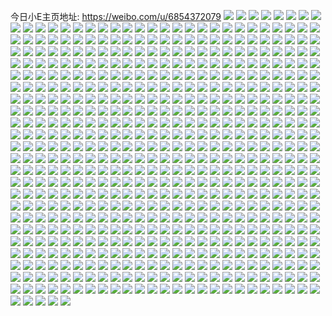 今日小E主页地址: https://weibo.com/u/6854372079 
![](https://wx4.sinaimg.cn/mw2000/007tSfinly1h9h2v9qws2j32dc35snpe.jpg) 
![](https://wx4.sinaimg.cn/mw2000/007tSfinly1h9h2idgh6fj322m2rf7wi.jpg) 
![](https://wx4.sinaimg.cn/mw2000/007tSfinly1h9h2ifux4tj320z2p87wi.jpg) 
![](https://wx4.sinaimg.cn/mw2000/007tSfinly1h9h2iigfrxj31ye2lt4qq.jpg) 
![](https://wx4.sinaimg.cn/mw2000/007tSfinly1h9h2ikk6wrj322n2rhkjl.jpg) 
![](https://wx4.sinaimg.cn/mw2000/007tSfinly1h9h2ja40slj30s411hqev.jpg) 
![](https://wx4.sinaimg.cn/mw2000/007tSfinly1h9h1j1301bj32c02c07wk.jpg) 
![](https://wx4.sinaimg.cn/mw2000/007tSfinly1h9h1j1wttpj30wg1ls174.jpg) 
![](https://wx4.sinaimg.cn/mw2000/007tSfinly1h9h1impqt7j31z81z87wj.jpg) 
![](https://wx4.sinaimg.cn/mw2000/007tSfinly1h9h1j3ez4hj30wh1lsnbx.jpg) 
![](https://wx4.sinaimg.cn/mw2000/007tSfinly1h9h1irbuojj32c02c0kjp.jpg) 
![](https://wx4.sinaimg.cn/mw2000/007tSfinly1h9h1ix6dqyj32c02c0qv9.jpg) 
![](https://wx4.sinaimg.cn/mw2000/007tSfinly1h991ij2utmj31ds0n04qp.jpg) 
![](https://wx4.sinaimg.cn/mw2000/007tSfinly1h98jlq7k6jj32c02c0x6p.jpg) 
![](https://wx4.sinaimg.cn/mw2000/007tSfinly1h98jlohqhmj31ds0n0txh.jpg) 
![](https://wx4.sinaimg.cn/mw2000/007tSfinly1h98dp1p9zjj32c03404qq.jpg) 
![](https://wx4.sinaimg.cn/mw2000/007tSfinly1h98dp3ygdsj32c033z4qq.jpg) 
![](https://wx4.sinaimg.cn/mw2000/007tSfinly1h97u26a52bj316n1kw1kx.jpg) 
![](https://wx4.sinaimg.cn/mw2000/007tSfinly1h97wb4c75qj316n1kw1kx.jpg) 
![](https://wx4.sinaimg.cn/mw2000/007tSfinly1h97lbgb8q2j32c0340kjp.jpg) 
![](https://wx4.sinaimg.cn/mw2000/007tSfinly1h97x7oopjvj32c03407wj.jpg) 
![](https://wx4.sinaimg.cn/mw2000/007tSfinly1h97lclg9u7j31sc2dshdu.jpg) 
![](https://wx4.sinaimg.cn/mw2000/007tSfinly1h97x7qdebmj32852yvnpe.jpg) 
![](https://wx4.sinaimg.cn/mw2000/007tSfinly1h97y6l7skaj30uk5364qr.jpg) 
![](https://wx4.sinaimg.cn/mw2000/007tSfinly1h8ywhwu9aqj32c0340x6r.jpg) 
![](https://wx4.sinaimg.cn/mw2000/007tSfinly1h8ywhrbu44j32c0340x6r.jpg) 
![](https://wx4.sinaimg.cn/mw2000/007tSfinly1h8ywhu639nj32c03401l0.jpg) 
![](https://wx4.sinaimg.cn/mw2000/007tSfinly1h8yxlwr50hj32c0340x6p.jpg) 
![](https://wx4.sinaimg.cn/mw2000/007tSfinly1h8pl9tyik8j316n1kwnl6.jpg) 
![](https://wx4.sinaimg.cn/mw2000/007tSfinly1h8pl9ssk67j316n1kwavu.jpg) 
![](https://wx4.sinaimg.cn/mw2000/007tSfinly1h8pos3xspmj316n1kw1kx.jpg) 
![](https://wx4.sinaimg.cn/mw2000/007tSfinly1h8l0v39irvj32c0bo04r2.jpg) 
![](https://wx4.sinaimg.cn/mw2000/007tSfinly1h8kyqdsd6pj316n1kw4qp.jpg) 
![](https://wx4.sinaimg.cn/mw2000/007tSfinly1h8kyqcpi18j315b1j41kx.jpg) 
![](https://wx4.sinaimg.cn/mw2000/007tSfinly1h8kyqesh2tj316o1kw4qp.jpg) 
![](https://wx4.sinaimg.cn/mw2000/007tSfinly1h8kyqflqamj316n1kwqul.jpg) 
![](https://wx4.sinaimg.cn/mw2000/007tSfinly1h8kyqgh2y5j316o1kwnoa.jpg) 
![](https://wx4.sinaimg.cn/mw2000/007tSfinly1h8kz31s1w5j316n1kw4qp.jpg) 
![](https://wx4.sinaimg.cn/mw2000/007tSfinly1h8kz2li258j316n1kw4qp.jpg) 
![](https://wx4.sinaimg.cn/mw2000/007tSfinly1h8ju0jt8gjj31sb2dq7wi.jpg) 
![](https://wx4.sinaimg.cn/mw2000/007tSfinly1h8jtlsgoftj32c0340hdt.jpg) 
![](https://wx4.sinaimg.cn/mw2000/007tSfinly1h8ju7lbuthj32c0340e81.jpg) 
![](https://wx4.sinaimg.cn/mw2000/007tSfinly1h89f0gtaq3j30u01hc18o.jpg) 
![](https://wx4.sinaimg.cn/mw2000/007tSfingy1h89idjy1iyj31r22c3hdt.jpg) 
![](https://wx4.sinaimg.cn/mw2000/007tSfingy1h89ibr6cmuj31q22auqv5.jpg) 
![](https://wx4.sinaimg.cn/mw2000/007tSfinly1h89gulg4j1j329h32vb2a.jpg) 
![](https://wx4.sinaimg.cn/mw2000/007tSfinly1h83kf9wc3ej32c03404qq.jpg) 
![](https://wx4.sinaimg.cn/mw2000/007tSfinly1h83keztnztj32c0340hdv.jpg) 
![](https://wx4.sinaimg.cn/mw2000/007tSfinly1h83kf676pej32c0340e83.jpg) 
![](https://wx4.sinaimg.cn/mw2000/007tSfinly1h83kf1787hj32c0340e82.jpg) 
![](https://wx4.sinaimg.cn/mw2000/007tSfinly1h83kf1yujzj32c0340u0x.jpg) 
![](https://wx4.sinaimg.cn/mw2000/007tSfinly1h83kf831tuj32c0340e83.jpg) 
![](https://wx4.sinaimg.cn/mw2000/007tSfinly1h83kf48ftgj32c0340e83.jpg) 
![](https://wx4.sinaimg.cn/mw2000/007tSfinly1h83kexgdkij32c03407wj.jpg) 
![](https://wx4.sinaimg.cn/mw2000/007tSfinly1h8bjkghsjqj32c0340b2b.jpg) 
![](https://wx4.sinaimg.cn/mw2000/007tSfinly1h7t5w83ot9j30pm0y5dqz.jpg) 
![](https://wx4.sinaimg.cn/mw2000/007tSfinly1h7t5vmh01qj31sc2dsnpe.jpg) 
![](https://wx4.sinaimg.cn/mw2000/007tSfinly1h7t5vjnn6oj31sb2drkjm.jpg) 
![](https://wx4.sinaimg.cn/mw2000/007tSfinly1h7t5vgar5bj30u013yqbu.jpg) 
![](https://wx4.sinaimg.cn/mw2000/007tSfinly1h7t5vgnt64j30u014013n.jpg) 
![](https://wx4.sinaimg.cn/mw2000/007tSfinly1h7cmu64o3rj32c02c0e82.jpg) 
![](https://wx4.sinaimg.cn/mw2000/007tSfinly1h7cmu8b7xsj32242qtx6p.jpg) 
![](https://wx4.sinaimg.cn/mw2000/007tSfinly1h74zovaun1j31sc2dskjl.jpg) 
![](https://wx4.sinaimg.cn/mw2000/007tSfinly1h74zp64m49j31mf25vqv5.jpg) 
![](https://wx4.sinaimg.cn/mw2000/007tSfinly1h74zp3z2mvj31sb2drk4n.jpg) 
![](https://wx4.sinaimg.cn/mw2000/007tSfinly1h74zowgcabj30k00zktg3.jpg) 
![](https://wx4.sinaimg.cn/mw2000/007tSfinly1h74zpbs2mcj30u01hcdhn.jpg) 
![](https://wx4.sinaimg.cn/mw2000/007tSfinly1h74zon4z1rj30u0140n0f.jpg) 
![](https://wx4.sinaimg.cn/mw2000/007tSfinly1h6sxi3omgfj32c034x7nk.jpg) 
![](https://wx4.sinaimg.cn/mw2000/007tSfinly1h6sx9r35pyj32c02c0qv6.jpg) 
![](https://wx4.sinaimg.cn/mw2000/007tSfinly1h6sx1nt8nvj32c03404qr.jpg) 
![](https://wx4.sinaimg.cn/mw2000/007tSfinly1h6qlv1ghnrj31sb2dr4an.jpg) 
![](https://wx4.sinaimg.cn/mw2000/007tSfinly1h6qmg4ilmoj31sb2draqm.jpg) 
![](https://wx4.sinaimg.cn/mw2000/007tSfinly1h6qlv4e5r1j31sc2dsaoh.jpg) 
![](https://wx4.sinaimg.cn/mw2000/007tSfinly1h6qlv1wrpmj314m1i6tcl.jpg) 
![](https://wx4.sinaimg.cn/mw2000/007tSfinly1h6qlv2aj93j313p1gywkc.jpg) 
![](https://wx4.sinaimg.cn/mw2000/007tSfinly1h6qluxmrzrj31sb2drkjm.jpg) 
![](https://wx4.sinaimg.cn/mw2000/007tSfinly1h6qmj322ttj32c02c0wor.jpg) 
![](https://wx4.sinaimg.cn/mw2000/007tSfinly1h6qm03qdjaj32c02c0kba.jpg) 
![](https://wx4.sinaimg.cn/mw2000/007tSfinly1h6qmj4ui23j32c0340qv9.jpg) 
![](https://wx4.sinaimg.cn/mw2000/007tSfinly1h5b35ee256j30ua1huk2l.jpg) 
![](https://wx4.sinaimg.cn/mw2000/007tSfinly1h5b35fqhqlj31f82kk4qq.jpg) 
![](https://wx4.sinaimg.cn/mw2000/007tSfinly1h5b35er3jlj30u91hr47d.jpg) 
![](https://wx4.sinaimg.cn/mw2000/007tSfinly1h538f5mx9fj30u0320npd.jpg) 
![](https://wx4.sinaimg.cn/mw2000/007tSfinly1h538fq0t42j30u03c0qv5.jpg) 
![](https://wx4.sinaimg.cn/mw2000/007tSfinly1h538pl4yq2j30u03m0qv5.jpg) 
![](https://wx4.sinaimg.cn/mw2000/007tSfinly1h5395o5psxj30wh17b4a2.jpg) 
![](https://wx4.sinaimg.cn/mw2000/007tSfinly1h536j18dy8j31qy2bx4pv.jpg) 
![](https://wx4.sinaimg.cn/mw2000/007tSfinly1h536j29a06j30wh17bna4.jpg) 
![](https://wx4.sinaimg.cn/mw2000/007tSfinly1h537q060xsj32c033yu0x.jpg) 
![](https://wx4.sinaimg.cn/mw2000/007tSfinly1h538uqg0cvj30u00u012m.jpg) 
![](https://wx4.sinaimg.cn/mw2000/007tSfinly1h4v1xrhzh0j32c02c0b2b.jpg) 
![](https://wx4.sinaimg.cn/mw2000/007tSfinly1h4v1xtiz0hj32c02c0e82.jpg) 
![](https://wx4.sinaimg.cn/mw2000/007tSfinly1h4v21jnj53j313a1gf1kx.jpg) 
![](https://wx4.sinaimg.cn/mw2000/007tSfinly1h4v2dvwre3j316n1kw4qp.jpg) 
![](https://wx4.sinaimg.cn/mw2000/007tSfinly1h4v232rcuhj316n1kwb29.jpg) 
![](https://wx4.sinaimg.cn/mw2000/007tSfinly1h4v1xlip7bj30xc334hdt.jpg) 
![](https://wx4.sinaimg.cn/mw2000/007tSfinly1h4v1xo53rsj32c02c01kz.jpg) 
![](https://wx4.sinaimg.cn/mw2000/007tSfinly1h4v1xm70r1j30xc2s04qp.jpg) 
![](https://wx4.sinaimg.cn/mw2000/007tSfinly1h4jh86fo8uj31yt2mfqv7.jpg) 
![](https://wx4.sinaimg.cn/mw2000/007tSfinly1h4jhaekm20j31sb2dqhdt.jpg) 
![](https://wx4.sinaimg.cn/mw2000/007tSfinly1h4jfbkvgqzj32c033z1l0.jpg) 
![](https://wx4.sinaimg.cn/mw2000/007tSfinly1h4jfbhph4kj31nq27mkjl.jpg) 
![](https://wx4.sinaimg.cn/mw2000/007tSfinly1h4jfbm1sedj31n726ve81.jpg) 
![](https://wx4.sinaimg.cn/mw2000/007tSfinly1h4jfbi9hp6j30ty13ydvf.jpg) 
![](https://wx4.sinaimg.cn/mw2000/007tSfinly1h4bhbo8qqgj32902zy7wh.jpg) 
![](https://wx4.sinaimg.cn/mw2000/007tSfinly1h4bhbngb39j32c033yb29.jpg) 
![](https://wx4.sinaimg.cn/mw2000/007tSfinly1h4c58xpqqqj32by33yx6r.jpg) 
![](https://wx4.sinaimg.cn/mw2000/007tSfinly1h4c1clpmw3j30xc2s0b29.jpg) 
![](https://wx4.sinaimg.cn/mw2000/007tSfinly1h4c57neczgj30xc2s0kjl.jpg) 
![](https://wx4.sinaimg.cn/mw2000/007tSfinly1h4bzo4foucj315o2bc7wi.jpg) 
![](https://wx4.sinaimg.cn/mw2000/007tSfinly1h4a8w4te7lj32c02c0x6r.jpg) 
![](https://wx4.sinaimg.cn/mw2000/007tSfinly1h4a8wgfxcsj30uk48sx6q.jpg) 
![](https://wx4.sinaimg.cn/mw2000/007tSfinly1h4a8vrab9tj33402c0b2a.jpg) 
![](https://wx4.sinaimg.cn/mw2000/007tSfingy1h4a8zfrl7jj30uk7n07wk.jpg) 
![](https://wx4.sinaimg.cn/mw2000/007tSfinly1h4a8w12rcyj32c0340qv5.jpg) 
![](https://wx4.sinaimg.cn/mw2000/007tSfinly1h4a8vyfubnj32c03407wl.jpg) 
![](https://wx4.sinaimg.cn/mw2000/007tSfinly1h4a8vsh2fpj31x82kae82.jpg) 
![](https://wx4.sinaimg.cn/mw2000/007tSfinly1h42wln2t1kj319q29ae81.jpg) 
![](https://wx4.sinaimg.cn/mw2000/007tSfinly1h42wr9lvukj313c1xz4qp.jpg) 
![](https://wx4.sinaimg.cn/mw2000/007tSfinly1h426f1cjjzj313g1y37wh.jpg) 
![](https://wx4.sinaimg.cn/mw2000/007tSfinly1h42x1a28uxj30u0140k3a.jpg) 
![](https://wx4.sinaimg.cn/mw2000/007tSfinly1h3o1vocb17j329o29o4qq.jpg) 
![](https://wx4.sinaimg.cn/mw2000/007tSfinly1h3o1vj1knyj32c02c0e82.jpg) 
![](https://wx4.sinaimg.cn/mw2000/007tSfinly1h3o1v0gxsyj31ov295b29.jpg) 
![](https://wx4.sinaimg.cn/mw2000/007tSfinly1h3o1vedfxjj31sc2dsb2a.jpg) 
![](https://wx4.sinaimg.cn/mw2000/007tSfinly1h3o1vpx1hlj31sc2dsnpd.jpg) 
![](https://wx4.sinaimg.cn/mw2000/007tSfinly1h3jpgg4v7yj31pw1pynpd.jpg) 
![](https://wx4.sinaimg.cn/mw2000/007tSfinly1h3jmgbbmspj318k18khc8.jpg) 
![](https://wx4.sinaimg.cn/mw2000/007tSfinly1h3jp75s1jjj30ov0ovq5d.jpg) 
![](https://wx4.sinaimg.cn/mw2000/007tSfinly1h3jpam4zxtj32c02c0000.jpg) 
![](https://wx4.sinaimg.cn/mw2000/007tSfinly1h3es91iqlaj30wi1ls4az.jpg) 
![](https://wx4.sinaimg.cn/mw2000/007tSfinly1h3es8v1zvyj30wi1lsqg6.jpg) 
![](https://wx4.sinaimg.cn/mw2000/007tSfinly1h3es98i36kj30wi1lsamq.jpg) 
![](https://wx4.sinaimg.cn/mw2000/007tSfinly1h3es9gugg1j30wi17cwsr.jpg) 
![](https://wx4.sinaimg.cn/mw2000/007tSfinly1h3dx4sq219j31kw16ox1c.jpg) 
![](https://wx4.sinaimg.cn/mw2000/007tSfinly1h3dx4edadnj31s02dc7wi.jpg) 
![](https://wx4.sinaimg.cn/mw2000/007tSfinly1h3dx3g41qdj316o1kwav0.jpg) 
![](https://wx4.sinaimg.cn/mw2000/007tSfinly1h3dwz0i939j316o1kw1kx.jpg) 
![](https://wx4.sinaimg.cn/mw2000/007tSfinly1h3dx30buffj32c02c0npe.jpg) 
![](https://wx4.sinaimg.cn/mw2000/007tSfinly1h3dx1gojqrj320f2oikjl.jpg) 
![](https://wx4.sinaimg.cn/mw2000/007tSfinly1h3dx1q5khwj31yd2lrhdt.jpg) 
![](https://wx4.sinaimg.cn/mw2000/007tSfinly1h3dx05xhndj31ou295kjm.jpg) 
![](https://wx4.sinaimg.cn/mw2000/007tSfinly1h3dx146qqkj31mt26fx6p.jpg) 
![](https://wx4.sinaimg.cn/mw2000/007tSfinly1h34onc4l8cj31zc1zckjm.jpg) 
![](https://wx4.sinaimg.cn/mw2000/007tSfinly1h34nhqdaoej30uk7n01l0.jpg) 
![](https://wx4.sinaimg.cn/mw2000/007tSfinly1h34nhbrjhpj32c0340b2d.jpg) 
![](https://wx4.sinaimg.cn/mw2000/007tSfinly1h34nhn88emj32c02c0hdv.jpg) 
![](https://wx4.sinaimg.cn/mw2000/007tSfinly1h34nhl2kfhj316o1kway5.jpg) 
![](https://wx4.sinaimg.cn/mw2000/007tSfinly1h34nhf265mj316o1kw7sq.jpg) 
![](https://wx4.sinaimg.cn/mw2000/007tSfinly1h34nhkfdw2j32c02c04qr.jpg) 
![](https://wx4.sinaimg.cn/mw2000/007tSfinly1h34nhi2y5ej320r2p0b2c.jpg) 
![](https://wx4.sinaimg.cn/mw2000/007tSfinly1h34nheizp1j311u1eh1kx.jpg) 
![](https://wx4.sinaimg.cn/mw2000/007tSfinly1h0kxcuclrbj31mq26cqv5.jpg) 
![](https://wx4.sinaimg.cn/mw2000/007tSfinly1h0kxdga09bj31mw26ikjl.jpg) 
![](https://wx4.sinaimg.cn/mw2000/007tSfinly1h0kxee3nkgj31sb2dr7wi.jpg) 
![](https://wx4.sinaimg.cn/mw2000/007tSfinly1h0kkd19modj32c03401l0.jpg) 
![](https://wx4.sinaimg.cn/mw2000/007tSfinly1h0kkf1stduj32c02c0npe.jpg) 
![](https://wx4.sinaimg.cn/mw2000/007tSfinly1h0kx12hd6oj30wi1yc4fm.jpg) 
![](https://wx4.sinaimg.cn/mw2000/007tSfinly1h0kki8ujlfj32c02c0qv6.jpg) 
![](https://wx4.sinaimg.cn/mw2000/007tSfinly1h0anp3f80zj31wv2peqr6.jpg) 
![](https://wx4.sinaimg.cn/mw2000/007tSfinly1h0anp6618rj30wi17c17r.jpg) 
![](https://wx4.sinaimg.cn/mw2000/007tSfinly1h0anoyb91nj30wi17c19x.jpg) 
![](https://wx4.sinaimg.cn/mw2000/007tSfinly1h0anp9jlf3j30wi17c7iu.jpg) 
![](https://wx4.sinaimg.cn/mw2000/007tSfinly1h03tol7sksj32c0340e82.jpg) 
![](https://wx4.sinaimg.cn/mw2000/007tSfinly1h03t93numsj31tj2fgqv5.jpg) 
![](https://wx4.sinaimg.cn/mw2000/007tSfinly1h03swq38k9j32c0340b2b.jpg) 
![](https://wx4.sinaimg.cn/mw2000/007tSfinly1h01ai20ysfj30u00u0qjq.jpg) 
![](https://wx4.sinaimg.cn/mw2000/007tSfinly1h01amm6rgwj30tu0tuqi8.jpg) 
![](https://wx4.sinaimg.cn/mw2000/007tSfinly1h01718r6rvj31iw1ix4qp.jpg) 
![](https://wx4.sinaimg.cn/mw2000/007tSfinly1h018hl5z0hj30s60s6wi5.jpg) 
![](https://wx4.sinaimg.cn/mw2000/007tSfinly1h019wiqav9j31400u0apu.jpg) 
![](https://wx4.sinaimg.cn/mw2000/007tSfinly1h018xtzmihj322o22o1kz.jpg) 
![](https://wx4.sinaimg.cn/mw2000/007tSfinly1h019pousxuj31qh2bbqv5.jpg) 
![](https://wx4.sinaimg.cn/mw2000/007tSfinly1gzuiojxi7ij30u00u0tzi.jpg) 
![](https://wx4.sinaimg.cn/mw2000/007tSfinly1gzui365frjj327u2yg4qu.jpg) 
![](https://wx4.sinaimg.cn/mw2000/007tSfinly1gzogtqjro5j32c02c0x6p.jpg) 
![](https://wx4.sinaimg.cn/mw2000/007tSfinly1gzogtpd9xyj31zf1zfhdt.jpg) 
![](https://wx4.sinaimg.cn/mw2000/007tSfinly1gzogtsj3xsj32c02c0qv7.jpg) 
![](https://wx4.sinaimg.cn/mw2000/007tSfinly1gzogtuhf9tj32c02c0u0z.jpg) 
![](https://wx4.sinaimg.cn/mw2000/007tSfinly1gzogtwgyzqj32c02c0u0z.jpg) 
![](https://wx4.sinaimg.cn/mw2000/007tSfinly1gzogtngbb8j32c02c0qv7.jpg) 
![](https://wx4.sinaimg.cn/mw2000/007tSfinly1gzogtoiawtj32c02c01ky.jpg) 
![](https://wx4.sinaimg.cn/mw2000/007tSfinly1gzogu3gao6j32c02c04qr.jpg) 
![](https://wx4.sinaimg.cn/mw2000/007tSfinly1gzogtyiyowj32c02c04qs.jpg) 
![](https://wx4.sinaimg.cn/mw2000/007tSfinly1gzogu1gki8j32c02c07wj.jpg) 
![](https://wx4.sinaimg.cn/mw2000/007tSfinly1gzn7512qmtj323ucn01l7.jpg) 
![](https://wx4.sinaimg.cn/mw2000/007tSfinly1gzn74wtffdj323ucn07wt.jpg) 
![](https://wx4.sinaimg.cn/mw2000/007tSfinly1gzn75dktnrj32c02c0u0x.jpg) 
![](https://wx4.sinaimg.cn/mw2000/007tSfinly1gzn6vlgy8xj32c02c0hdv.jpg) 
![](https://wx4.sinaimg.cn/mw2000/007tSfinly1gzn6vhvixxj32c02c04qq.jpg) 
![](https://wx4.sinaimg.cn/mw2000/007tSfinly1gzn6vctnh3j31sb2drnpe.jpg) 
![](https://wx4.sinaimg.cn/mw2000/007tSfinly1gzn6vfd2p6j31sb2drkjm.jpg) 
![](https://wx4.sinaimg.cn/mw2000/007tSfinly1gzn6vip1gaj32c02c07wi.jpg) 
![](https://wx4.sinaimg.cn/mw2000/007tSfinly1gzn6vgw8ztj32c02c0e83.jpg) 
![](https://wx4.sinaimg.cn/mw2000/007tSfinly1gzn6vmtcmkj32c02c0e83.jpg) 
![](https://wx4.sinaimg.cn/mw2000/007tSfinly1gzlcjn4di7j30w41l316q.jpg) 
![](https://wx4.sinaimg.cn/mw2000/007tSfinly1gzlcc7ragtj30v41jb49y.jpg) 
![](https://wx4.sinaimg.cn/mw2000/007tSfinly1gzlc8yq72rj30w51l6asm.jpg) 
![](https://wx4.sinaimg.cn/mw2000/007tSfinly1gzlc90m787j30wg1lpk7v.jpg) 
![](https://wx4.sinaimg.cn/mw2000/007tSfinly1gzlcm3f1jxj30rg1crn5b.jpg) 
![](https://wx4.sinaimg.cn/mw2000/007tSfinly1gzlclbmpsij30tq1gutl8.jpg) 
![](https://wx4.sinaimg.cn/mw2000/007tSfinly1gzipu8vvz1j326f2wl7wh.jpg) 
![](https://wx4.sinaimg.cn/mw2000/007tSfinly1gzipsdx2khj31yv2mi4qp.jpg) 
![](https://wx4.sinaimg.cn/mw2000/007tSfinly1gzipseszsxj322v2rue24.jpg) 
![](https://wx4.sinaimg.cn/mw2000/007tSfinly1gzipsfnle1j30wh17bguz.jpg) 
![](https://wx4.sinaimg.cn/mw2000/007tSfinly1gzd8nw0dynj30u00u0jwz.jpg) 
![](https://wx4.sinaimg.cn/mw2000/007tSfinly1gzd8nw8zfkj30u00u0af6.jpg) 
![](https://wx4.sinaimg.cn/mw2000/007tSfinly1gzd8nwrs3kj30u00u0qax.jpg) 
![](https://wx4.sinaimg.cn/mw2000/007tSfinly1gzd8sf658mj30u00u0dnd.jpg) 
![](https://wx4.sinaimg.cn/mw2000/007tSfinly1gzd8nx1hczj30u00u0q9p.jpg) 
![](https://wx4.sinaimg.cn/mw2000/007tSfinly1gzd8nx8xirj30u00u0tds.jpg) 
![](https://wx4.sinaimg.cn/mw2000/007tSfinly1gzd8nxwfyrj30u00u011k.jpg) 
![](https://wx4.sinaimg.cn/mw2000/007tSfinly1gzd8nvqayzj30u00u0qbd.jpg) 
![](https://wx4.sinaimg.cn/mw2000/007tSfinly1gzd8nyb08aj30u00u0gso.jpg) 
![](https://wx4.sinaimg.cn/mw2000/007tSfinly1gz9wad13rkj30u01hc45j.jpg) 
![](https://wx4.sinaimg.cn/mw2000/007tSfinly1gz9ul98oszj30u01hbah0.jpg) 
![](https://wx4.sinaimg.cn/mw2000/007tSfinly1gz9ul8rg53j30u01hcdmv.jpg) 
![](https://wx4.sinaimg.cn/mw2000/007tSfinly1gz9ul9hsy8j30u01hcn3z.jpg) 
![](https://wx4.sinaimg.cn/mw2000/007tSfinly1gz9vqjg2ssj30u00u046u.jpg) 
![](https://wx4.sinaimg.cn/mw2000/007tSfinly1gz9veuhakej30u01o0at1.jpg) 
![](https://wx4.sinaimg.cn/mw2000/007tSfinly1gz9vev2x4hj30u01o0k5y.jpg) 
![](https://wx4.sinaimg.cn/mw2000/007tSfinly1gz9vrwgiyaj30u01o0k35.jpg) 
![](https://wx4.sinaimg.cn/mw2000/007tSfinly1gz9vtqfxyjj30u00u0n4r.jpg) 
![](https://wx4.sinaimg.cn/mw2000/007tSfinly1gz5nospg3zj30u0140n4v.jpg) 
![](https://wx4.sinaimg.cn/mw2000/007tSfinly1gz5brnrvv7j30u0141agc.jpg) 
![](https://wx4.sinaimg.cn/mw2000/007tSfinly1gz5bro0v9lj30u0140jye.jpg) 
![](https://wx4.sinaimg.cn/mw2000/007tSfinly1gz2vlulb3aj30u0140n49.jpg) 
![](https://wx4.sinaimg.cn/mw2000/007tSfinly1gz2vluug4cj30u0140ah8.jpg) 
![](https://wx4.sinaimg.cn/mw2000/007tSfinly1gz2vy5afxij30u00u0gt7.jpg) 
![](https://wx4.sinaimg.cn/mw2000/007tSfinly1gz2vltigdtj30u00u0jyh.jpg) 
![](https://wx4.sinaimg.cn/mw2000/007tSfinly1gz2vubo7v3j30ty140aem.jpg) 
![](https://wx4.sinaimg.cn/mw2000/007tSfinly1gz2vlsi02zj30ng1ycdt6.jpg) 
![](https://wx4.sinaimg.cn/mw2000/007tSfinly1gz2vlst557j30ng1yc13a.jpg) 
![](https://wx4.sinaimg.cn/mw2000/007tSfinly1gz2w02te5rj30u00u0jyt.jpg) 
![](https://wx4.sinaimg.cn/mw2000/007tSfinly1gz2vy02a59j30u01o0wll.jpg) 
![](https://wx4.sinaimg.cn/mw2000/007tSfinly1gyy7sml9jpj32c0340npe.jpg) 
![](https://wx4.sinaimg.cn/mw2000/007tSfinly1gyy82ix48pj32c0340hdu.jpg) 
![](https://wx4.sinaimg.cn/mw2000/007tSfinly1gyy7stvxkqj32c0340x6p.jpg) 
![](https://wx4.sinaimg.cn/mw2000/007tSfinly1gyy7y5rr0uj32aj2amqv6.jpg) 
![](https://wx4.sinaimg.cn/mw2000/007tSfinly1gyy8ip2v5ej32c02c0kjm.jpg) 
![](https://wx4.sinaimg.cn/mw2000/007tSfinly1gyy8hiecw8j322h22hx6p.jpg) 
![](https://wx4.sinaimg.cn/mw2000/007tSfinly1gyxapnnkw0j31j021c4qp.jpg) 
![](https://wx4.sinaimg.cn/mw2000/007tSfinly1gyx9rm4o0sj32c03401ky.jpg) 
![](https://wx4.sinaimg.cn/mw2000/007tSfinly1gyx9rpvc4yj32c0340e83.jpg) 
![](https://wx4.sinaimg.cn/mw2000/007tSfinly1gyx9rsbpv8j32c0340u0x.jpg) 
![](https://wx4.sinaimg.cn/mw2000/007tSfinly1gyvz3666bkj32c0340hdv.jpg) 
![](https://wx4.sinaimg.cn/mw2000/007tSfinly1gyvz347fszj32c033zu0x.jpg) 
![](https://wx4.sinaimg.cn/mw2000/007tSfinly1gyvz37x4a8j32ai31zx6q.jpg) 
![](https://wx4.sinaimg.cn/mw2000/007tSfinly1gyp3f7f2u4j32c02c0kjm.jpg) 
![](https://wx4.sinaimg.cn/mw2000/007tSfinly1gyp4bjyortj32c02c0npe.jpg) 
![](https://wx4.sinaimg.cn/mw2000/007tSfinly1gyp4bf4o1tj32c02c0hdv.jpg) 
![](https://wx4.sinaimg.cn/mw2000/007tSfinly1gyp4bh1vzpj32c02c01kz.jpg) 
![](https://wx4.sinaimg.cn/mw2000/007tSfinly1gyp3yigqoij32c02c0u0y.jpg) 
![](https://wx4.sinaimg.cn/mw2000/007tSfinly1gyp3z4sdprj30u01hc7ru.jpg) 
![](https://wx4.sinaimg.cn/mw2000/007tSfinly1gyp3ygkpzyj31sc2ds4qr.jpg) 
![](https://wx4.sinaimg.cn/mw2000/007tSfinly1gyi7pgsvvej32c0340e84.jpg) 
![](https://wx4.sinaimg.cn/mw2000/007tSfinly1gyi7pe8opbj32c02c0b2b.jpg) 
![](https://wx4.sinaimg.cn/mw2000/007tSfinly1gyf8uha616j32c0340qv8.jpg) 
![](https://wx4.sinaimg.cn/mw2000/007tSfinly1gyf8uiwj1nj32c03407wk.jpg) 
![](https://wx4.sinaimg.cn/mw2000/007tSfinly1gyf8uk6aekj32c02c0kjm.jpg) 
![](https://wx4.sinaimg.cn/mw2000/007tSfinly1gyf8u3tocwj32c02c0x6q.jpg) 
![](https://wx4.sinaimg.cn/mw2000/007tSfinly1gyf8ul7mv4j32c02c0x6q.jpg) 
![](https://wx4.sinaimg.cn/mw2000/007tSfinly1gyf8ufnr4sj32c02c04qv.jpg) 
![](https://wx4.sinaimg.cn/mw2000/007tSfinly1gyf8u9es9lj32c02c0u11.jpg) 
![](https://wx4.sinaimg.cn/mw2000/007tSfinly1gyf8uc884nj32c02c0x6t.jpg) 
![](https://wx4.sinaimg.cn/mw2000/007tSfinly1gyf8u6rv6xj32c02c0u12.jpg) 
![](https://wx4.sinaimg.cn/mw2000/007tSfinly1gybpay78jlj30u00u0n21.jpg) 
![](https://wx4.sinaimg.cn/mw2000/007tSfinly1gybpayjud3j30u00u0ag5.jpg) 
![](https://wx4.sinaimg.cn/mw2000/007tSfinly1gybpayueq0j30u00u0dmp.jpg) 
![](https://wx4.sinaimg.cn/mw2000/007tSfinly1gybpazaiqmj30u00u00z5.jpg) 
![](https://wx4.sinaimg.cn/mw2000/007tSfinly1gybpazoblhj30u00u015f.jpg) 
![](https://wx4.sinaimg.cn/mw2000/007tSfinly1gybpazz2pmj30u00u0wjj.jpg) 
![](https://wx4.sinaimg.cn/mw2000/007tSfinly1gybpjl84alj30u00u046z.jpg) 
![](https://wx4.sinaimg.cn/mw2000/007tSfinly1gybpl878cmj30to0todn8.jpg) 
![](https://wx4.sinaimg.cn/mw2000/007tSfinly1gybpjlpsvgj30u00u045a.jpg) 
![](https://wx4.sinaimg.cn/mw2000/007tSfinly1gy8lrfgnqgj32c02c01kz.jpg) 
![](https://wx4.sinaimg.cn/mw2000/007tSfinly1gy8lrkcrq0j31vc1vcnpd.jpg) 
![](https://wx4.sinaimg.cn/mw2000/007tSfinly1gy8lrjpoj6j30u00u0wpm.jpg) 
![](https://wx4.sinaimg.cn/mw2000/007tSfinly1gy8lrvdef3j32c02c0b2b.jpg) 
![](https://wx4.sinaimg.cn/mw2000/007tSfinly1gy8lrwp7k2j32c02c07wj.jpg) 
![](https://wx4.sinaimg.cn/mw2000/007tSfinly1gy8lrebw6vj32c02c0kjm.jpg) 
![](https://wx4.sinaimg.cn/mw2000/007tSfinly1gy8lrc7dgxj32c02c0u0y.jpg) 
![](https://wx4.sinaimg.cn/mw2000/007tSfinly1gy8lrd67h7j32c02c0kjm.jpg) 
![](https://wx4.sinaimg.cn/mw2000/007tSfinly1gy8lriucg7j31sb2drx6q.jpg) 
![](https://wx4.sinaimg.cn/mw2000/007tSfinly1gxqg8r1vf5j30uk7n04qr.jpg) 
![](https://wx4.sinaimg.cn/mw2000/007tSfinly1gxqfhvbphbj32c02c0hdv.jpg) 
![](https://wx4.sinaimg.cn/mw2000/007tSfinly1gxqg8tfldvj30xc2s0kjl.jpg) 
![](https://wx4.sinaimg.cn/mw2000/007tSfinly1gxqfi21gawj32c0340u0x.jpg) 
![](https://wx4.sinaimg.cn/mw2000/007tSfinly1gxqfi0ixuqj32c03401ky.jpg) 
![](https://wx4.sinaimg.cn/mw2000/007tSfinly1gxqfi3hijfj32c03404qq.jpg) 
![](https://wx4.sinaimg.cn/mw2000/007tSfinly1gxqfhoqbgbj325z25zu0y.jpg) 
![](https://wx4.sinaimg.cn/mw2000/007tSfinly1gxqfhx5e7sj32c02c01kz.jpg) 
![](https://wx4.sinaimg.cn/mw2000/007tSfinly1gxqgg3unarj32xu27dkjl.jpg) 
![](https://wx4.sinaimg.cn/mw2000/007tSfinly1gxo5m20znhj30u00u0q8k.jpg) 
![](https://wx4.sinaimg.cn/mw2000/007tSfinly1gxo5lt8khoj30u0140tez.jpg) 
![](https://wx4.sinaimg.cn/mw2000/007tSfinly1gxombgum8fj30u0140afb.jpg) 
![](https://wx4.sinaimg.cn/mw2000/007tSfinly1gxo5lw6fprj30u0140q9r.jpg) 
![](https://wx4.sinaimg.cn/mw2000/007tSfinly1gxomflb43kj30u0140n5f.jpg) 
![](https://wx4.sinaimg.cn/mw2000/007tSfinly1gxo5m0mzw0j30u0140tde.jpg) 
![](https://wx4.sinaimg.cn/mw2000/007tSfinly1gxombjbenjj30u0140jwc.jpg) 
![](https://wx4.sinaimg.cn/mw2000/007tSfinly1gxombi3xaij30u0140wjy.jpg) 
![](https://wx4.sinaimg.cn/mw2000/007tSfinly1gxo5s9bpd3j30v00u0th5.jpg) 
![](https://wx4.sinaimg.cn/mw2000/007tSfinly1gx2p241yypj30u00u0qd1.jpg) 
![](https://wx4.sinaimg.cn/mw2000/007tSfinly1gx2p22sujyj30u00u0130.jpg) 
![](https://wx4.sinaimg.cn/mw2000/007tSfinly1gx2p254wn2j30u014079c.jpg) 
![](https://wx4.sinaimg.cn/mw2000/007tSfinly1gx2p26pudnj30u0140n1e.jpg) 
![](https://wx4.sinaimg.cn/mw2000/007tSfinly1gx2p25k35cj30u0140q7y.jpg) 
![](https://wx4.sinaimg.cn/mw2000/007tSfinly1gx2p268zg8j30u00u0aho.jpg) 
![](https://wx4.sinaimg.cn/mw2000/007tSfinly1gx2oncy3ktj30u0140ahi.jpg) 
![](https://wx4.sinaimg.cn/mw2000/007tSfinly1gx2p96kbloj30u014041t.jpg) 
![](https://wx4.sinaimg.cn/mw2000/007tSfinly1gx2ondcwpcj30u00u0wlg.jpg) 
![](https://wx4.sinaimg.cn/mw2000/007tSfinly1gx2p9787toj30u0140jyk.jpg) 
![](https://wx4.sinaimg.cn/mw2000/007tSfinly1gx260kbkrtj30u0140gra.jpg) 
![](https://wx4.sinaimg.cn/mw2000/007tSfinly1gwcnwwxamwj30u0140qgm.jpg) 
![](https://wx4.sinaimg.cn/mw2000/007tSfinly1gwcnwumcccj31400u0tjk.jpg) 
![](https://wx4.sinaimg.cn/mw2000/007tSfinly1gwcnwvb3klj30u0140qe8.jpg) 
![](https://wx4.sinaimg.cn/mw2000/007tSfinly1gwcnwvsx6uj30u0140drx.jpg) 
![](https://wx4.sinaimg.cn/mw2000/007tSfinly1gwcnwu67b4j30u0140n8w.jpg) 
![](https://wx4.sinaimg.cn/mw2000/007tSfinly1gwcnwwe5euj30u0140dqb.jpg) 
![](https://wx4.sinaimg.cn/mw2000/007tSfinly1gvhd50bot2j60u00u0ah602.jpg) 
![](https://wx4.sinaimg.cn/mw2000/007tSfinly1gvhde6slptj60u00u044l02.jpg) 
![](https://wx4.sinaimg.cn/mw2000/007tSfinly1gvhcprknojj60u014043d02.jpg) 
![](https://wx4.sinaimg.cn/mw2000/007tSfinly1gvhd0uf21sj60u0140n3s02.jpg) 
![](https://wx4.sinaimg.cn/mw2000/007tSfinly1gvhcpsceaij60u0140n4502.jpg) 
![](https://wx4.sinaimg.cn/mw2000/007tSfinly1gvhd7xolh4j60u00u00z702.jpg) 
![](https://wx4.sinaimg.cn/mw2000/007tSfinly1gvhcpqs2xlj60u00u0jxo02.jpg) 
![](https://wx4.sinaimg.cn/mw2000/007tSfinly1gvhd2z85ckj60u00u0td602.jpg) 
![](https://wx4.sinaimg.cn/mw2000/007tSfinly1gvhcpstyi2j60u01407bs02.jpg) 
![](https://wx4.sinaimg.cn/mw2000/007tSfinly1gvhcppdmyjj60u00u0ado02.jpg) 
![](https://wx4.sinaimg.cn/mw2000/007tSfinly1gv923iwwnyj60u00u07e002.jpg) 
![](https://wx4.sinaimg.cn/mw2000/007tSfinly1gv91ubu0ctj60u00u047t02.jpg) 
![](https://wx4.sinaimg.cn/mw2000/007tSfinly1gv91ucri5zj60u00u04cn02.jpg) 
![](https://wx4.sinaimg.cn/mw2000/007tSfinly1gv9dv2ws7wj60u00u0wm702.jpg) 
![](https://wx4.sinaimg.cn/mw2000/007tSfinly1gv923hzq2jj60u00u0n5i02.jpg) 
![](https://wx4.sinaimg.cn/mw2000/007tSfinly1gv91um5hcfj60u00u0n4d02.jpg) 
![](https://wx4.sinaimg.cn/mw2000/007tSfinly1gv91ulj0hej60u00u0dqf02.jpg) 
![](https://wx4.sinaimg.cn/mw2000/007tSfinly1gv91ug2w4dj60u00u0wjs02.jpg) 
![](https://wx4.sinaimg.cn/mw2000/007tSfinly1gv923g188yj60u00u0qcu02.jpg) 
![](https://wx4.sinaimg.cn/mw2000/007tSfinly1gv923ds6uqj60u00u048t02.jpg) 
![](https://wx4.sinaimg.cn/mw2000/007tSfinly1gv5lyj1255j61lh24nts502.jpg) 
![](https://wx4.sinaimg.cn/mw2000/007tSfinly1gv5j1f9kfkj62c02c0qv602.jpg) 
![](https://wx4.sinaimg.cn/mw2000/007tSfinly1gv5jm0llw7j61r03401ky02.jpg) 
![](https://wx4.sinaimg.cn/mw2000/007tSfinly1gv5jhp2rhbj627b27bx6p02.jpg) 
![](https://wx4.sinaimg.cn/mw2000/007tSfinly1gv5k8mg0khj61lr24zx1h02.jpg) 
![](https://wx4.sinaimg.cn/mw2000/007tSfinly1gv5kawyrh9j61hs1zptuc02.jpg) 
![](https://wx4.sinaimg.cn/mw2000/007tSfinly1gv5jdhx9i9j62c02c0b2c02.jpg) 
![](https://wx4.sinaimg.cn/mw2000/007tSfinly1gv5jvdjos9j62c02c0qv702.jpg) 
![](https://wx4.sinaimg.cn/mw2000/007tSfinly1gv5k1uwdsmj62c02c0hdu02.jpg) 
![](https://wx4.sinaimg.cn/mw2000/007tSfinly1gv46l559y3j61ta2f2qv502.jpg) 
![](https://wx4.sinaimg.cn/mw2000/007tSfinly1gv3hjliehcj61ul2gqb2a02.jpg) 
![](https://wx4.sinaimg.cn/mw2000/007tSfinly1gv3hjmv3o2j62632zrx6p02.jpg) 
![](https://wx4.sinaimg.cn/mw2000/007tSfinly1gv3hjqvzt4j627x2yle8102.jpg) 
![](https://wx4.sinaimg.cn/mw2000/007tSfinly1gv3hjo1oqij61rh2cme8102.jpg) 
![](https://wx4.sinaimg.cn/mw2000/007tSfinly1gv3hjj5j5lj62172plx6p02.jpg) 
![](https://wx4.sinaimg.cn/mw2000/007tSfinly1gv3hjxfkhlj62c0340kjl02.jpg) 
![](https://wx4.sinaimg.cn/mw2000/007tSfinly1gv3hjw1gs6j62c0340qv502.jpg) 
![](https://wx4.sinaimg.cn/mw2000/007tSfinly1gv3hjuaajzj62c02c0tvb02.jpg) 
![](https://wx4.sinaimg.cn/mw2000/007tSfinly1gv26zs45o1j61bk1bkkek02.jpg) 
![](https://wx4.sinaimg.cn/mw2000/007tSfinly1gv24vt6w5gj62c02c0npf02.jpg) 
![](https://wx4.sinaimg.cn/mw2000/007tSfinly1gv252h2ewcj62c07001l302.jpg) 
![](https://wx4.sinaimg.cn/mw2000/007tSfinly1gv24vexvbaj62c04o0x6t02.jpg) 
![](https://wx4.sinaimg.cn/mw2000/007tSfinly1gv2744wbhoj61ze2n4qv602.jpg) 
![](https://wx4.sinaimg.cn/mw2000/007tSfinly1gv27467wr1j60tu0tutna02.jpg) 
![](https://wx4.sinaimg.cn/mw2000/007tSfinly1gv272n3oosj60u01o0qpv02.jpg) 
![](https://wx4.sinaimg.cn/mw2000/007tSfinly1gv24uuy8xej62432teb2a02.jpg) 
![](https://wx4.sinaimg.cn/mw2000/007tSfinly1gv26zu43xmj61sc1scnpd02.jpg) 
![](https://wx4.sinaimg.cn/mw2000/007tSfinly1gv24v3c5zdj62242qs4qq02.jpg) 
![](https://wx4.sinaimg.cn/mw2000/007tSfinly1gv0m463hlaj62c02c0hdu02.jpg) 
![](https://wx4.sinaimg.cn/mw2000/007tSfinly1gv0m489wcqj62c02c0u0y02.jpg) 
![](https://wx4.sinaimg.cn/mw2000/007tSfinly1gv0m4asvzhj62c02c07wj02.jpg) 
![](https://wx4.sinaimg.cn/mw2000/007tSfinly1gv0m4h720zj62c02c01kz02.jpg) 
![](https://wx4.sinaimg.cn/mw2000/007tSfinly1gunih94gukj31sc2ds1ky.jpg) 
![](https://wx4.sinaimg.cn/mw2000/007tSfinly1guni84ggyzj61yi1yihdt02.jpg) 
![](https://wx4.sinaimg.cn/mw2000/007tSfinly1gunih8401ej61sc2ds1ky02.jpg) 
![](https://wx4.sinaimg.cn/mw2000/007tSfinly1gunih4zrelj61sc2dsu0x02.jpg) 
![](https://wx4.sinaimg.cn/mw2000/007tSfinly1gunik4xgguj61sc2dsqv502.jpg) 
![](https://wx4.sinaimg.cn/mw2000/007tSfinly1guniha706rj61sc2dsu0x02.jpg) 
![](https://wx4.sinaimg.cn/mw2000/007tSfinly1gunih75br8j31sc2ds1ky.jpg) 
![](https://wx4.sinaimg.cn/mw2000/007tSfinly1guni8nyxesj31hi1zanpd.jpg) 
![](https://wx4.sinaimg.cn/mw2000/007tSfinly1gunih689yzj61sc2ds1ky02.jpg) 
![](https://wx4.sinaimg.cn/mw2000/007tSfinly1guni83k4e3j62c02c07wk02.jpg) 
![](https://wx4.sinaimg.cn/mw2000/007tSfinly1guni81e79yj62c02c0u0y02.jpg) 
![](https://wx4.sinaimg.cn/mw2000/007tSfinly1guni89wzo9j61vr2ieu0x02.jpg) 
![](https://wx4.sinaimg.cn/mw2000/007tSfinly1gujxpsxzppj30u05u04qp.jpg) 
![](https://wx4.sinaimg.cn/mw2000/007tSfinly1gujt2qsbhhj60u0140n5102.jpg) 
![](https://wx4.sinaimg.cn/mw2000/007tSfinly1gujsyxrzcfj60u013zq9202.jpg) 
![](https://wx4.sinaimg.cn/mw2000/007tSfinly1gujsyy52l2j60u013zdlo02.jpg) 
![](https://wx4.sinaimg.cn/mw2000/007tSfinly1gujrom59xkj60u0140wlz02.jpg) 
![](https://wx4.sinaimg.cn/mw2000/007tSfinly1gujromk6obj60u014v7a902.jpg) 
![](https://wx4.sinaimg.cn/mw2000/007tSfinly1gujrok6kv4j60u013zn4s02.jpg) 
![](https://wx4.sinaimg.cn/mw2000/007tSfinly1gujrx85kwkj60u00u042z02.jpg) 
![](https://wx4.sinaimg.cn/mw2000/007tSfinly1gujrx8jghgj60u00u0agy02.jpg) 
![](https://wx4.sinaimg.cn/mw2000/007tSfinly1gubutjcjkyj623p2sy1kz02.jpg) 
![](https://wx4.sinaimg.cn/mw2000/007tSfinly1gubutg924oj328z2zzx6p.jpg) 
![](https://wx4.sinaimg.cn/mw2000/007tSfinly1gubutkpk2uj61wo2ji4qq02.jpg) 
![](https://wx4.sinaimg.cn/mw2000/007tSfinly1gubutaebg8j624e2tvnpd02.jpg) 
![](https://wx4.sinaimg.cn/mw2000/007tSfinly1gubv9azkhxj60n014v12n02.jpg) 
![](https://wx4.sinaimg.cn/mw2000/007tSfinly1gubut7c15uj62c0340hdu02.jpg) 
![](https://wx4.sinaimg.cn/mw2000/007tSfinly1gubut33h24j62c02c0x6p02.jpg) 
![](https://wx4.sinaimg.cn/mw2000/007tSfinly1gubuuvdj89j60mi0migrz02.jpg) 
![](https://wx4.sinaimg.cn/mw2000/007tSfinly1gts6qd4epjj32c02c07wj.jpg) 
![](https://wx4.sinaimg.cn/mw2000/007tSfinly1gts6k95lpej32c02c0qv6.jpg) 
![](https://wx4.sinaimg.cn/mw2000/007tSfinly1gts6njwkzpj315o2bcnpd.jpg) 
![](https://wx4.sinaimg.cn/mw2000/007tSfinly1gts6kib208j32c02c07wi.jpg) 
![](https://wx4.sinaimg.cn/mw2000/007tSfinly1gts6k76k0zj32c02c0kjn.jpg) 
![](https://wx4.sinaimg.cn/mw2000/007tSfinly1gts6kcf93bj32c02c04qs.jpg) 
![](https://wx4.sinaimg.cn/mw2000/007tSfinly1gts6kekh4kj32c02c0x6q.jpg) 
![](https://wx4.sinaimg.cn/mw2000/007tSfinly1gts6kmzw6mj32c02c07wj.jpg) 
![](https://wx4.sinaimg.cn/mw2000/007tSfinly1gts6kkh1yuj32c02c0x6s.jpg) 
![](https://wx4.sinaimg.cn/mw2000/007tSfinly1gtg587so38j31sc2dsnpd.jpg) 
![](https://wx4.sinaimg.cn/mw2000/007tSfinly1gtg586drdsj31cm1sttwo.jpg) 
![](https://wx4.sinaimg.cn/mw2000/007tSfinly1gtg584uncqj31ip20xhdt.jpg) 
![](https://wx4.sinaimg.cn/mw2000/007tSfinly1gtg589133cj31g21xd7wa.jpg) 
![](https://wx4.sinaimg.cn/mw2000/007tSfinly1gtedhg85rqj31rq1rq7wi.jpg) 
![](https://wx4.sinaimg.cn/mw2000/007tSfinly1gte4sabovuj31sb2dr7wi.jpg) 
![](https://wx4.sinaimg.cn/mw2000/007tSfinly1gte4tevoezj31nv27tqv5.jpg) 
![](https://wx4.sinaimg.cn/mw2000/007tSfinly1gtbhrqcoymj31yp1ypu0x.jpg) 
![](https://wx4.sinaimg.cn/mw2000/007tSfinly1gtbhrrwz4vj320z20znpe.jpg) 
![](https://wx4.sinaimg.cn/mw2000/007tSfinly1gtbhrooldqj32c02c04qs.jpg) 
![](https://wx4.sinaimg.cn/mw2000/007tSfinly1gtbhr7o9t0j333z2c0x6r.jpg) 
![](https://wx4.sinaimg.cn/mw2000/007tSfinly1gtbhr4beq4j32c02c0x6r.jpg) 
![](https://wx4.sinaimg.cn/mw2000/007tSfinly1gtbhr9pbooj32c02c0x6q.jpg) 
![](https://wx4.sinaimg.cn/mw2000/007tSfinly1gtam5pf57uj31x82kbe81.jpg) 
![](https://wx4.sinaimg.cn/mw2000/007tSfinly1gtalwuwlv8j31en1vj7wh.jpg) 
![](https://wx4.sinaimg.cn/mw2000/007tSfinly1gtalby124vj32c02c0u0y.jpg) 
![](https://wx4.sinaimg.cn/mw2000/007tSfinly1gtal6907m4j31r42c6e81.jpg) 
![](https://wx4.sinaimg.cn/mw2000/007tSfinly1gtakfip9frj33402c0x6q.jpg) 
![](https://wx4.sinaimg.cn/mw2000/007tSfinly1gtak0anjlsj31z62mukjl.jpg) 
![](https://wx4.sinaimg.cn/mw2000/007tSfinly1gtak9diopnj32c04o0hdw.jpg) 
![](https://wx4.sinaimg.cn/mw2000/007tSfinly1gtak0qa90rj3243243b2a.jpg) 
![](https://wx4.sinaimg.cn/mw2000/007tSfinly1gtakafuvf6j326r26r1kz.jpg) 
![](https://wx4.sinaimg.cn/mw2000/007tSfinly1gt85ndbix8j32c02c0x6r.jpg) 
![](https://wx4.sinaimg.cn/mw2000/007tSfinly1gt85n46xb9j32c02c04qs.jpg) 
![](https://wx4.sinaimg.cn/mw2000/007tSfinly1gt85nj6a65j32c02c04qs.jpg) 
![](https://wx4.sinaimg.cn/mw2000/007tSfinly1gt85npq6z3j33402c0kjo.jpg) 
![](https://wx4.sinaimg.cn/mw2000/007tSfinly1gt512rwwhdj32o82o8hdv.jpg) 
![](https://wx4.sinaimg.cn/mw2000/007tSfinly1gt512u59muj32o82o8e83.jpg) 
![](https://wx4.sinaimg.cn/mw2000/007tSfinly1gt512wa1e2j32ds1scqv6.jpg) 
![](https://wx4.sinaimg.cn/mw2000/007tSfinly1gt512plsh0j328q28qqv7.jpg) 
![](https://wx4.sinaimg.cn/mw2000/007tSfinly1gt397kvownj324k24khdu.jpg) 
![](https://wx4.sinaimg.cn/mw2000/007tSfinly1gt397chxswj326o2wwu0z.jpg) 
![](https://wx4.sinaimg.cn/mw2000/007tSfinly1gt397hylyij33402c0e85.jpg) 
![](https://wx4.sinaimg.cn/mw2000/007tSfinly1gswmkre42vj32c09c01l2.jpg) 
![](https://wx4.sinaimg.cn/mw2000/007tSfinly1gsuar6i0y1j31po2a84qp.jpg) 
![](https://wx4.sinaimg.cn/mw2000/007tSfinly1gsuar8fy0dj32c02c01ky.jpg) 
![](https://wx4.sinaimg.cn/mw2000/007tSfinly1gsuar9kqvaj31q01q0x6p.jpg) 
![](https://wx4.sinaimg.cn/mw2000/007tSfinly1gsucudcj51j32bw2bwu0x.jpg) 
![](https://wx4.sinaimg.cn/mw2000/007tSfinly1gsuar31sxvj31qh2bae81.jpg) 
![](https://wx4.sinaimg.cn/mw2000/007tSfinly1gsuar5i2ntj32b92bgb2a.jpg) 
![](https://wx4.sinaimg.cn/mw2000/007tSfinly1gst5cb98m8j31sc2dshdu.jpg) 
![](https://wx4.sinaimg.cn/mw2000/007tSfinly1gst5c9h7coj31sc2dsnpe.jpg) 
![](https://wx4.sinaimg.cn/mw2000/007tSfinly1gst5cdlrdyj32c02c0kjl.jpg) 
![](https://wx4.sinaimg.cn/mw2000/007tSfinly1gst5eb0prwj30tu0tu7d3.jpg) 
![](https://wx4.sinaimg.cn/mw2000/007tSfinly1gsqz1rmqyqj31w82izkjl.jpg) 
![](https://wx4.sinaimg.cn/mw2000/007tSfinly1gsqqjq9ltmj326h2wn7wi.jpg) 
![](https://wx4.sinaimg.cn/mw2000/007tSfinly1gsqp117a0bj32c02c04qr.jpg) 
![](https://wx4.sinaimg.cn/mw2000/007tSfinly1gsnqopszj3j31y62lke82.jpg) 
![](https://wx4.sinaimg.cn/mw2000/007tSfinly1gsnqoo9avjj32c0340qv6.jpg) 
![](https://wx4.sinaimg.cn/mw2000/007tSfinly1gsnqote82oj32c0340qv6.jpg) 
![](https://wx4.sinaimg.cn/mw2000/007tSfinly1gsnqor9433j31zy2nx1kz.jpg) 
![](https://wx4.sinaimg.cn/mw2000/007tSfinly1gsct2adtgzj32c02c0e86.jpg) 
![](https://wx4.sinaimg.cn/mw2000/007tSfinly1gsct2ksfjaj324y24yhdx.jpg) 
![](https://wx4.sinaimg.cn/mw2000/007tSfinly1gsct5mayv8j30u00u0twi.jpg) 
![](https://wx4.sinaimg.cn/mw2000/007tSfinly1grur7ag4vaj314v0mz1kx.jpg) 
![](https://wx4.sinaimg.cn/mw2000/007tSfinly1grur5xedtlj31ds0n0u0x.jpg) 
![](https://wx4.sinaimg.cn/mw2000/007tSfinly1grur60cj0gj31ds0n0npd.jpg) 
![](https://wx4.sinaimg.cn/mw2000/007tSfinly1grur611ja3j30h80mzgmt.jpg) 
![](https://wx4.sinaimg.cn/mw2000/007tSfinly1grp1hajyk2j326m2wt4qx.jpg) 
![](https://wx4.sinaimg.cn/mw2000/007tSfinly1grp1h00v63j32bb3337wp.jpg) 
![](https://wx4.sinaimg.cn/mw2000/007tSfinly1grp1hkv9opj32c0340b2k.jpg) 
![](https://wx4.sinaimg.cn/mw2000/007tSfinly1grp1hrlw32j325w2vve88.jpg) 
![](https://wx4.sinaimg.cn/mw2000/007tSfinly1grp1h4ysmkj32c0340b2i.jpg) 
![](https://wx4.sinaimg.cn/mw2000/007tSfinly1grp1g5dzecj32c03404qx.jpg) 
![](https://wx4.sinaimg.cn/mw2000/007tSfinly1gr1u4lfbqjj31sc1scu0z.jpg) 
![](https://wx4.sinaimg.cn/mw2000/007tSfinly1gr1t65r9bwj31sc1sc1l0.jpg) 
![](https://wx4.sinaimg.cn/mw2000/007tSfinly1gr1t67sg7fj31sc1scx6r.jpg) 
![](https://wx4.sinaimg.cn/mw2000/007tSfinly1gr1t6a3va5j31sc1sc1kx.jpg) 
![](https://wx4.sinaimg.cn/mw2000/007tSfinly1gqw23b1vhjj30u00tywvl.jpg) 
![](https://wx4.sinaimg.cn/mw2000/007tSfinly1gqw234ff41j30u00u0x2c.jpg) 
![](https://wx4.sinaimg.cn/mw2000/007tSfinly1gqvyx41g4rj31ds0n0kjn.jpg) 
![](https://wx4.sinaimg.cn/mw2000/007tSfinly1gqw28mkm3oj30ny0nyn7x.jpg) 
![](https://wx4.sinaimg.cn/mw2000/007tSfinly1gqw2dqoy4zj32bb333e82.jpg) 
![](https://wx4.sinaimg.cn/mw2000/007tSfinly1gqw4ql52xuj31sc2dskjm.jpg) 
![](https://wx4.sinaimg.cn/mw2000/007tSfinly1gqw28m2pkzj30w616w1kx.jpg) 
![](https://wx4.sinaimg.cn/mw2000/007tSfinly1gqvysaczwlj32bg32y7wi.jpg) 
![](https://wx4.sinaimg.cn/mw2000/007tSfinly1gqvyscedqlj31sc2ds7wi.jpg) 
![](https://wx4.sinaimg.cn/mw2000/007tSfinly1gqsho5560fj33402c0npi.jpg) 
![](https://wx4.sinaimg.cn/mw2000/007tSfinly1gqshnpbbahj31rp2cxb29.jpg) 
![](https://wx4.sinaimg.cn/mw2000/007tSfinly1gqshoal2byj32m01yix6p.jpg) 
![](https://wx4.sinaimg.cn/mw2000/007tSfinly1gqpc8hplwtj32c0340npk.jpg) 
![](https://wx4.sinaimg.cn/mw2000/007tSfinly1gqpc8qzvilj32c0340u12.jpg) 
![](https://wx4.sinaimg.cn/mw2000/007tSfinly1gqpc8nibn3j32c0340he0.jpg) 
![](https://wx4.sinaimg.cn/mw2000/007tSfinly1gqpcg43bjnj31sc2ds7wi.jpg) 
![](https://wx4.sinaimg.cn/mw2000/007tSfinly1gqpcgruz0kj32c02c0u0o.jpg) 
![](https://wx4.sinaimg.cn/mw2000/007tSfinly1gqpcn01sjtj32132pe1kx.jpg) 
![](https://wx4.sinaimg.cn/mw2000/007tSfinly1gqeei7nbquj30sg0sgwkz.jpg) 
![](https://wx4.sinaimg.cn/mw2000/007tSfinly1gqeei6q8kdj30sg0sg0y9.jpg) 
![](https://wx4.sinaimg.cn/mw2000/007tSfinly1gqeei78kr8j30sg0sg0yd.jpg) 
![](https://wx4.sinaimg.cn/mw2000/007tSfinly1gptkkmctkqj32c0700e84.jpg) 
![](https://wx4.sinaimg.cn/mw2000/007tSfinly1gptkkb9w7vj32c0700kjn.jpg) 
![](https://wx4.sinaimg.cn/mw2000/007tSfinly1gptkkdr9yrj30n01x0neo.jpg) 
![](https://wx4.sinaimg.cn/mw2000/007tSfinly1gptkppb3wdj32c02c0qv5.jpg) 
![](https://wx4.sinaimg.cn/mw2000/007tSfinly1gppdtrvg58j31sc2dskjo.jpg) 
![](https://wx4.sinaimg.cn/mw2000/007tSfinly1gppdtnz3ttj31sc2dshdw.jpg) 
![](https://wx4.sinaimg.cn/mw2000/007tSfinly1gppdtv0vtrj31sc2dsqv8.jpg) 
![](https://wx4.sinaimg.cn/mw2000/007tSfinly1gpfxloivlfj32c0340u15.jpg) 
![](https://wx4.sinaimg.cn/mw2000/007tSfinly1gpfxlc5mxlj32c0340he0.jpg) 
![](https://wx4.sinaimg.cn/mw2000/007tSfinly1gpfxljsak2j32c0340he5.jpg) 
![](https://wx4.sinaimg.cn/mw2000/007tSfinly1gpfxkvjjlhj32c0340e89.jpg) 
![](https://wx4.sinaimg.cn/mw2000/007tSfinly1gpf23wbxanj32c03407wi.jpg) 
![](https://wx4.sinaimg.cn/mw2000/007tSfinly1gpf241l66uj32c0340e82.jpg) 
![](https://wx4.sinaimg.cn/mw2000/007tSfinly1gpf23ttnmij32342s61ky.jpg) 
![](https://wx4.sinaimg.cn/mw2000/007tSfinly1gpf24dpjrej326m2wu1kx.jpg) 
![](https://wx4.sinaimg.cn/mw2000/007tSfinly1gp826smwdrj31c92dsb2c.jpg) 
![](https://wx4.sinaimg.cn/mw2000/007tSfinly1gp826ud8gbj32c02c0ncj.jpg) 
![](https://wx4.sinaimg.cn/mw2000/007tSfinly1gb6fj7pm0lj33402c0e83.jpg) 
![](https://wx4.sinaimg.cn/mw2000/007tSfinly1gb6fj1tqmvj32c02c07wi.jpg) 
![](https://wx4.sinaimg.cn/mw2000/007tSfinly1gb6fj4ltfsj32c02c01kz.jpg) 
![](https://wx4.sinaimg.cn/mw2000/007tSfinly1gb6fj5jpqbj31o01o0qv5.jpg) 
![](https://wx4.sinaimg.cn/mw2000/007tSfinly1gb6fizsndrj30uo0n048h.jpg) 
![](https://wx4.sinaimg.cn/mw2000/007tSfinly1gb6fj0wixgj32zh28mx6q.jpg) 
![](https://wx4.sinaimg.cn/mw2000/007tSfinly1gb6fj2icpvj32c02c07wh.jpg) 
![](https://wx4.sinaimg.cn/mw2000/007tSfinly1gb6fj3ljnnj33402c01kz.jpg) 
![](https://wx4.sinaimg.cn/mw2000/007tSfinly1gb6fj66zeyj32c02c0kjl.jpg) 
![](https://wx4.sinaimg.cn/mw2000/007tSfinly1g652bjmsc0j31400u04b1.jpg) 
![](https://wx4.sinaimg.cn/mw2000/007tSfinly1g62t1vqbiwj30u00u0jvx.jpg) 
![](https://wx4.sinaimg.cn/mw2000/007tSfinly1g62tccnxwsj30j60j8jtk.jpg) 
![](https://wx4.sinaimg.cn/mw2000/007tSfinly1g5f0usybr2j32o02o04qq.jpg) 
![](https://wx4.sinaimg.cn/mw2000/007tSfinly1g5f0szfh8gj31o0190kjl.jpg) 
![](https://wx4.sinaimg.cn/mw2000/007tSfinly1g5f1216ed1j32c02c01ky.jpg) 
![](https://wx4.sinaimg.cn/mw2000/007tSfinly1g5doqp4rp7j31o0190hdu.jpg) 
![](https://wx4.sinaimg.cn/mw2000/007tSfinly1g5doo117gkj31o0190hdu.jpg) 
![](https://wx4.sinaimg.cn/mw2000/007tSfinly1g5dopfz1u1j31o0190hdu.jpg) 
![](https://wx4.sinaimg.cn/mw2000/007tSfinly1g5dotb0inpj32c02c0u10.jpg) 
![](https://wx4.sinaimg.cn/mw2000/007tSfinly1g5dovq49dkj33402c0nph.jpg) 
![](https://wx4.sinaimg.cn/mw2000/007tSfinly1g5doyg73opj33402c0kjp.jpg) 
![](https://wx4.sinaimg.cn/mw2000/007tSfinly1gatwzh77ipj31400u04qp.jpg) 
![](https://wx4.sinaimg.cn/mw2000/007tSfinly1g5dioncxjzj33402c0kjr.jpg) 
![](https://wx4.sinaimg.cn/mw2000/007tSfinly1g5dip00p3pj33402c07wm.jpg) 
![](https://wx4.sinaimg.cn/mw2000/007tSfinly1g5dipj6dagj32o02o0u14.jpg) 
![](https://wx4.sinaimg.cn/mw2000/007tSfinly1g5diprobwbj32c02c0x6q.jpg) 
![](https://wx4.sinaimg.cn/mw2000/007tSfinly1g5diq8d78oj32o02o0qv9.jpg) 
![](https://wx4.sinaimg.cn/mw2000/007tSfinly1g5diqzmyfaj32c02c0x6p.jpg) 
![](https://wx4.sinaimg.cn/mw2000/007tSfinly1g5diquqnxhj32o02o0qva.jpg) 
![](https://wx4.sinaimg.cn/mw2000/007tSfinly1g5diry1ugfj31o01o0kjn.jpg) 
![](https://wx4.sinaimg.cn/mw2000/007tSfinly1g5ap0s67awj31o01o0u0y.jpg) 
![](https://wx4.sinaimg.cn/mw2000/007tSfinly1g5ap0uppf2j31o01o01kz.jpg) 
![](https://wx4.sinaimg.cn/mw2000/007tSfinly1g5ap0tf6o5j31o01o04qr.jpg) 
![](https://wx4.sinaimg.cn/mw2000/007tSfinly1g5ap0z78wgj32o02o0x6t.jpg) 
![](https://wx4.sinaimg.cn/mw2000/007tSfinly1g5ap11dh4rj32o02o0hdy.jpg) 
![](https://wx4.sinaimg.cn/mw2000/007tSfinly1g57v4oj2jkj32o02o0qv6.jpg) 
![](https://wx4.sinaimg.cn/mw2000/007tSfinly1g57v4neeemj32o02o0b2b.jpg) 
![](https://wx4.sinaimg.cn/mw2000/007tSfinly1g57v4m1p61j32o02o01kz.jpg) 
![](https://wx4.sinaimg.cn/mw2000/007tSfinly1g57v3dd2xdj31o01o0b2a.jpg) 
![](https://wx4.sinaimg.cn/mw2000/007tSfinly1g57v3h1u83j31o01o0kjm.jpg) 
![](https://wx4.sinaimg.cn/mw2000/007tSfinly1g57v3flzg8j31o01o04qq.jpg) 
![](https://wx4.sinaimg.cn/mw2000/007tSfinly1g57v4pj9l8j32o02o0kjm.jpg) 
![](https://wx4.sinaimg.cn/mw2000/007tSfinly1g57v4rkxh9j32o02o0kjm.jpg) 
![](https://wx4.sinaimg.cn/mw2000/007tSfinly1g57v63o533j32o02o0kjm.jpg) 
![](https://wx4.sinaimg.cn/mw2000/007tSfinly1g55ekdt3d6j30u0500hdt.jpg) 
![](https://wx4.sinaimg.cn/mw2000/007tSfinly1g15pjzjw5nj30u00u0wic.jpg) 
![](https://wx4.sinaimg.cn/mw2000/007tSfinly1g15pjzzjamj30u00u0gpf.jpg) 
![](https://wx4.sinaimg.cn/mw2000/007tSfinly1g15pk0esdcj30u00u00wi.jpg) 
![](https://wx4.sinaimg.cn/mw2000/007tSfinly1fzwrii84uej30u00u077k.jpg) 
![](https://wx4.sinaimg.cn/mw2000/007tSfinly1fzwrikn711j30u00u0jvc.jpg) 
![](https://wx4.sinaimg.cn/mw2000/007tSfinly1fzwrijvn7fj30u00u0435.jpg) 
![](https://wx4.sinaimg.cn/mw2000/007tSfinly1fzwriiwav2j30u00u0gpa.jpg) 
![](https://wx4.sinaimg.cn/mw2000/007tSfinly1fzwrimioddj30u00u07d0.jpg) 
![](https://wx4.sinaimg.cn/mw2000/007tSfinly1fzwrio7f69j30u00u0dm2.jpg) 
![](https://wx4.sinaimg.cn/mw2000/007tSfinly1fzwriljvpvj30u00u0afa.jpg) 
![](https://wx4.sinaimg.cn/mw2000/007tSfinly1fzwrjm2njwj30u00u0jxd.jpg) 
![](https://wx4.sinaimg.cn/mw2000/007tSfinly1fzwrk6yzb3j30u00u0afe.jpg) 
![](https://wx4.sinaimg.cn/mw2000/007tSfingy1fzvs2krio9j32o02o04qx.jpg) 
![](https://wx4.sinaimg.cn/mw2000/007tSfingy1fzvs2bg43hj32o02o0he3.jpg) 
![](https://wx4.sinaimg.cn/mw2000/007tSfingy1fzvs32sczaj32o02o0qva.jpg) 
![](https://wx4.sinaimg.cn/mw2000/007tSfingy1fzvs2vrxyzj32o02o0x6w.jpg) 
![](https://wx4.sinaimg.cn/mw2000/007tSfingy1fzvs3dfcqjj32o02o0npm.jpg) 
![](https://wx4.sinaimg.cn/mw2000/007tSfingy1fzvs3jbyfcj32o02o01l1.jpg) 
![](https://wx4.sinaimg.cn/mw2000/007tSfinly1fztjujxo9jj30u00u0gqp.jpg) 
![](https://wx4.sinaimg.cn/mw2000/007tSfinly1fztjuqnac5j30u00u0n14.jpg) 
![](https://wx4.sinaimg.cn/mw2000/007tSfinly1fztjurrms5j30u00u0qab.jpg) 
![](https://wx4.sinaimg.cn/mw2000/007tSfinly1fztjun6s31j30u00u0jxx.jpg) 
![](https://wx4.sinaimg.cn/mw2000/007tSfinly1fztjuosvnaj30tz0u0q5z.jpg) 
![](https://wx4.sinaimg.cn/mw2000/007tSfinly1fztjuoe6evj30u00u0wkt.jpg) 
![](https://wx4.sinaimg.cn/mw2000/007tSfinly1fztjumaki7j30u00u0tgk.jpg) 
![](https://wx4.sinaimg.cn/mw2000/007tSfinly1fztjul8j6aj30u00u00ys.jpg) 
![](https://wx4.sinaimg.cn/mw2000/007tSfinly1fztjupsx5fj30u00u00za.jpg) 
